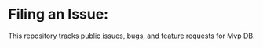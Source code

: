 # Filing an Issue:
This repository tracks [public issues, bugs, and feature requests](https://github.com/mvpdb/issues) for Mvp DB.
